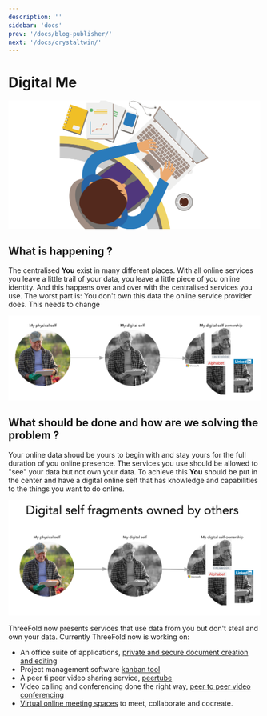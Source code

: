 ```yaml
---
description: ''
sidebar: 'docs'
prev: '/docs/blog-publisher/'
next: '/docs/crystaltwin/'
---
```


# Digital Me

![](./img/me.png)

## What is happening ?

The centralised **You** exist in many different places. With all online services you leave a little trail of your data, you leave a little piece of you online identity. And this happens over and over with the centralised services you use.  The worst part is:  You don't own this data the online service provider does.  This needs to change

![](./img/fragmented_digital_self_notext.png)

## What should be done and how are we solving the problem ?

Your online data shoud be yours to begin with and stay yours for the full duration of you online presence.  The services you use should be allowed to "see" your data but not own your data. To achieve this **You** should be put in the center and have a digital online self that has knowledge and capabilities to the things you want to do online.

![](./img/your_digital_self_notext.png)

<!-- These link are no longer valid -->

ThreeFold now presents services that use data from you but don't steal and own your data.  Currently ThreeFold now is working on:
 - An office suite of applications, [private and secure document creation and editing](cryptpad.md)
 - Project management software [kanban tool](taiga.md)
 - A peer ti peer video sharing service, [peertube](peertube.md)
 - Video calling and conferencing done the right way, [peer to peer video conferencing](freeflow_connect.md)
 - [Virtual online meeting spaces](hubs.md) to meet, collaborate and cocreate.

